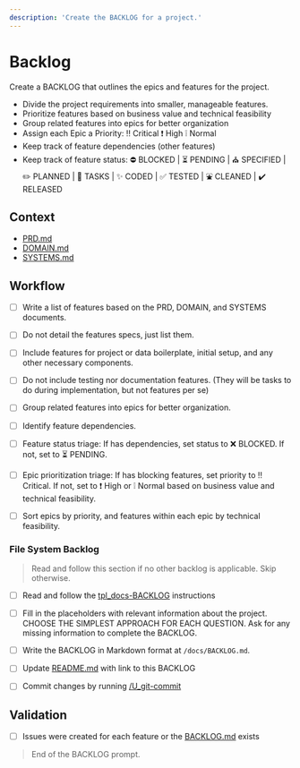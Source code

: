 ```yaml
---
description: 'Create the BACKLOG for a project.'
---
```


# Backlog

Create a BACKLOG that outlines the epics and features for the project.

- Divide the project requirements into smaller, manageable features.
- Prioritize features based on business value and technical feasibility
- Group related features into epics for better organization
- Assign each Epic a Priority: ‼️ Critical ❗ High ❕ Normal
- Keep track of feature dependencies (other features) 
- Keep track of feature status: ⛔ BLOCKED | ⏳ PENDING | ⛪ SPECIFIED | ✏️ PLANNED | 📝 TASKS | ✨ CODED | ✅ TESTED | ⛲ CLEANED | ✔️ RELEASED 

## Context

- [PRD.md](/docs/PRD.md)
- [DOMAIN.md](/docs/DOMAIN.md)
- [SYSTEMS.md](/docs/SYSTEMS.md)

## Workflow

- [ ] Write a list of features based on the PRD, DOMAIN, and SYSTEMS documents.

- [ ] Do not detail the features specs, just list them.

- [ ] Include features for project or data boilerplate, initial setup, and any other necessary components.

- [ ] Do not include testing nor documentation features. (They will be tasks to do during implementation, but not features per se)

- [ ] Group related features into epics for better organization.

- [ ] Identify feature dependencies.

- [ ] Feature status triage: If has dependencies, set status to ❌ BLOCKED. If not, set to ⏳ PENDING.

- [ ] Epic prioritization triage: If has blocking features, set priority to ‼️ Critical. If not, set to ❗ High or ❕ Normal based on business value and technical feasibility.

- [ ] Sort epics by priority, and features within each epic by technical feasibility.

### File System Backlog

 > Read and follow this section if no other backlog is applicable. Skip otherwise.

- [ ] Read and follow the [tpl_docs-BACKLOG](../instructions/tpl_docs-BACKLOG.instructions.md) instructions

- [ ] Fill in the placeholders with relevant information about the project. CHOOSE THE SIMPLEST APPROACH FOR EACH QUESTION. Ask for any missing information to complete the BACKLOG.

- [ ] Write the BACKLOG in Markdown format at `/docs/BACKLOG.md`.

- [ ] Update [README.md](README.md) with link to this BACKLOG

- [ ] Commit changes by running [/U_git-commit](U_git-commit.prompt.md)


## Validation

- [ ] Issues were created for each feature or the [BACKLOG.md](/docs/BACKLOG.md) exists

> End of the BACKLOG prompt.

